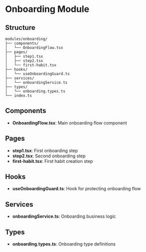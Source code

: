 # Onboarding Module

## Structure
```
modules/onboarding/
├── components/
│   └── OnboardingFlow.tsx
├── pages/
│   ├── step1.tsx
│   ├── step2.tsx
│   └── first-habit.tsx
├── hooks/
│   └── useOnboardingGuard.ts
├── services/
│   └── onboardingService.ts
├── types/
│   └── onboarding.types.ts
└── index.ts
```

## Components
- **OnboardingFlow.tsx**: Main onboarding flow component

## Pages
- **step1.tsx**: First onboarding step
- **step2.tsx**: Second onboarding step
- **first-habit.tsx**: First habit creation step

## Hooks
- **useOnboardingGuard.ts**: Hook for protecting onboarding flow

## Services
- **onboardingService.ts**: Onboarding business logic

## Types
- **onboarding.types.ts**: Onboarding type definitions 